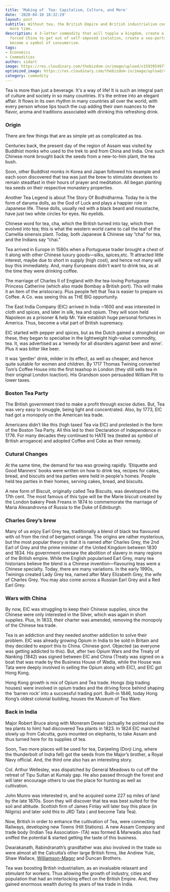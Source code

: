 ```yaml
---
title: 'Making of  Tea: Capitalism, Culture, and More'
date: '2020-04-10 18:32:29'
layout: post
subtitle: Without tea, the British Empire and British industrialism could have taken
  more time.
description: A 3-letter commodity that will topple a kingdom, create a new nation,
  forced China to get out of self-imposed isolation, create a sea-ports, and will
  become a symbol of consumerism.
tags:
- Economics
- Commodities
author: sidart
image: https://res.cloudinary.com/thebizdom-in/image/upload/v1593954977/Tea_fyqmce.png
optimized_image: https://res.cloudinary.com/thebizdom-in/image/upload/v1593954977/Tea_mini_p9eiqv.png
category: commodity
---
```


Tea is more than just a beverage. It's a way of life! It is such an integral part of culture and society in so many countries. It's the entree into an elegant affair. It flows in its own rhythm in many countries all over the world, with every person whose lips touch the cup adding their own nuances to the flavor, aroma and traditions associated with drinking this refreshing drink.
### Origin
There are few things that are as simple yet as complicated as tea. 

Centuries back, the present day of the region of Assam was visited by Buddhist monks who used to the trek to and from China and India. One such Chinese monk brought back the seeds from a new-to-him plant, the tea bush.

Soon, other Buddhist monks in Korea and Japan followed his example and each soon discovered that tea was just the brew to stimulate devotees to remain steadfast in their hours of prayer and meditation. All began planting tea seeds on their respective monastery properties.

Another Tea Legend is about The Story Of Bodhidharma. Today he is the form of daruma dolls, as the God of Luck and plays a happier role in Japanese life. These dolls, usually red with a black beard and moustache, have just two white circles for eyes. No eyelids.

Chinese word for tea, cha, which the British turned into tay, which then evolved into tea; this is what the western world came to call the leaf of the Camellia sinensis plant. Today, both Japanese & Chinese say “cha” for tea, and the Indians say “chai.”

Tea arrived in Europe in 1580s when a Portuguese trader brought a chest of it along with other Chinese luxury goods—silks, spices,etc.  Tt attracted little interest, maybe due to short in supply (high cost), and hence not many will buy this immediately. And, many Europeans didn't want to drink tea, as at the time they were drinking coffee.

The marriage of Charles II of England with the tea-loving Portuguese Princess Catherine (which also made Bombay a British port). This will make it an item of the aristocracy. Plus people felt that Tea is easier to prepare vs Coffee. A Co. was seeing this as THE BIG opportunity.

The East India Company (EIC) arrived in India ~1600 and was interested in cloth and spices, and later in silk, tea and opium. They will soon held Napoleon as a prisoner & help Mr. Yale establish huge personal fortunes in America. Thus, become a vital part of British supremacy.

EIC started with pepper and spices, but as the Dutch gained a stronghold on these, they began to specialise in the lightweight high-value commodity, tea. It, was advertised as a ‘remedy for all disorders against beer and wine'. Plus it was bitter like beer.

It was ‘gentler’ drink, milder in its effect, as well as cheaper, and hence quite suitable for women and children. By 1717 Thomas Twining converted Tom’s Coffee House into the first teashop in London (they still sells tea  in their original London loaction). His Grandson soon persuaded  William Pitt to lower taxes.

###  Boston Tea Party
The British government tried to make a profit through excise duties. But, Tea was very easy to smuggle, being light and concentrated. Also, by 1773,  EIC had got a monopoly on the American tea trade.

Americans didn’t like this (high taxed Tea via EIC) and protested in the form of the Boston Tea Party. All this led to their Declaration of Independence in 1776. For many decades they continued to HATE tea (teated as symbol of British arrogance) and adopted Coffee and Coke as their remedy.

### Cutural Changes
At the same time, the demand for tea was growing rapidly. ‘Etiquette and Good Manners’ books were written on how to drink tea, recipes for cakes, bread, and biscuits and tea parties were held in people's homes. People held tea parties in their homes, serving cakes, bread, and biscuits.

A new form of Biscuit, originally called Tea Biscuits, was developed in the 17th cent. The most famous of this type will be the Marie biscuit created by the London bakery Peek Freans in 1874 to commemorate the marriage of Maria Alexandrovna of Russia to the Duke of Edinburgh.

### Charles Grey’s brew
Many of us enjoy Earl Grey tea, traditionally a blend of black tea flavoured with oil from the rind of bergamot orange. The origins are rather mysterious, but the most popular theory is that it is named after Charles Grey, the 2nd Earl of Grey and the prime minister of the United Kingdom between 1830 and 1834. His government oversaw the abolition of slavery in many regions of the British empire. While the English popularised Earl Grey, many tea historians believe the blend is a Chinese invention—flavouring teas were a Chinese specialty. Today, there are many variations. In the early 1990s, Twinings created Lady Grey tea, named after Mary Elizabeth Grey, the wife of Charles Grey. You may also come across a Russian Earl Grey and a Red Earl Grey.

### Wars with China
By now, EIC was struggling to keep their Chinese supplies, since the Chinese were only interested in the Silver, which was again in short supplies. Plus, In 1833, their charter was amended, removing the monopoly of the Chinese tea trade.

Tea is an addiction and they needed another addiction to solve their problem. EIC was already growing Opium in India to be sold in Britain and they decided to export this to China. Chinese govt. Objected (as everyone was getting addicted to this). 
But, after two Opium Wars and the Treaty of Nanking (1842) was signed between EIC and China (Treaty was signed on a boat that was made by the Business House of Wadia, while the House was Tata were deeply involved in selling the Opium along with EIC), and EIC got Hong Kong.

Hong Kong growth is mix of Opium and Tea trade.  Hongs (big trading houses) were involved in opium trades and the driving force behind shaping the ‘barren rock’ into a successful trading port.
Built-in 1846, today Hong Kong’s oldest colonial building, houses the Museum of Tea Ware.

### Back in India
Major Robert Bruce along with Moneram Dewan (actually he pointed out the tea plants to him) had discovered Tea plants in 1823. In 1824 EIC marched slowly up from Calcutta, guns mounted on elephants, to take Assam and thus turned here for its supplies of tea.

Soon, Two more places will be used for tea, Darjeeling (Dorji Ling, where the thunderbolt of Indra fell) got the seeds from the Major’s brother, a Royal Navy official. And, the third one also has an interesting story.

Col. Arthur Wellesley, was dispatched by General Meadows to cut off the retreat of Tipu Sultan at Kumaly gap. He also passed through the forest and will later encourage others to use the place for hunting as well as cultivation.

John Munro was interested in, and he acquired some 227 sq miles of land by the late 1870s. Soon they will discover that tea was best suited for the soil and altitude. Scottish firm of James Finlay will later buy this place (in Nilgiris) and later sold this to JRD Tata ( and become Tata Tea).

Now, British in order to enhance the cultivation of Tea, were connecting Railways, developing new Towns (Hill Stations). A new Assam Company and trade body (Indian Tea Association- ITA) was formed & Marwadis also had sniffed the potential & started getting the taste of this business.
	
Dwarakanath, Rabindranath’s grandfather was also involved in the trade so were almost all the Calcutta’s other large British firms, like Andrew Yule, Shaw Wallace, [Williamson-Magor](https://www.thebizdom.in/williamson-magor-victim-of-a-massive-debt-trap/) and Duncan Brothers.

Tea was boosting British industrialism, as an invaluable relaxant and stimulant for workers. Thus allowing the growth of industry, cities and population that had an interlocking effect on the British Empire. And, they gained enormous wealth during its years of tea trade in India.
